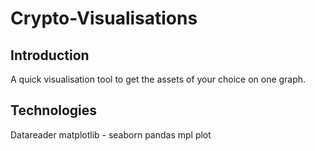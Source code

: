 # Crypto-Visualisations

## Introduction

A quick visualisation tool to get the assets of your choice on one graph. 


## Technologies

Datareader
matplotlib - seaborn
pandas 
mpl plot

